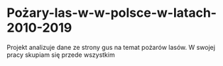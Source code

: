 # Pożary-las-w-w-polsce-w-latach-2010-2019
Projekt analizuje dane ze strony gus na temat pożarów lasów. W swojej pracy skupiam się przede wszystkim
